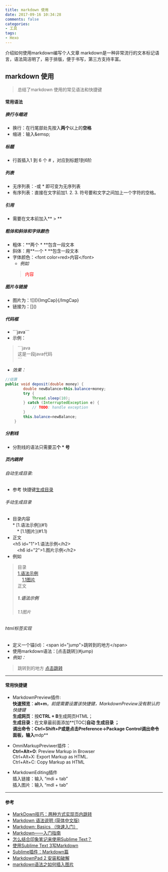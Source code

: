 ```yaml
---
title: markdown 使用
date: 2017-09-16 10:34:28
comments: false
categories:
- 工具
tags:
- Hexo
---
```

介绍如何使用markdown编写个人文章
markdown是一种非常流行的文本标记语言，语法简洁明了，易于排版，便于书写，第三方支持丰富。
<!--more-->


## markdown 使用
>   总结了markdown 使用的常见语法和快捷键  

#### 常用语法

##### 换行与缩进  
* 换行：在行尾部处先按入**两个**以上的**空格**  
* 缩进：输入&amp;emsp;

##### 标题  
* 行首插入1 到 6 个 # ，对应到标题1到6阶

##### 列表 
-  无序列表：-或 * 即可变为无序列表
-  有序列表：直接在文字前加1. 2. 3. 符号要和文字之间加上一个字符的空格。

##### 引用
* 需要在文本前加入** \> **

##### 粗体和斜体和字体颜色
* 粗体：**两个 \* **包含一段文本
* 斜体：用**一个 \* **包含一段文本
* 字体颜色：&lt;font color=red\>内容&lt;/font\>
    * *例如*   
    ><font color=red>内容</font>

##### 图片与链接
* 图片为：!\[\]\(\){ImgCap}{/ImgCap}
* 链接为：\[\]\(\)

##### 代码框
* \`\`\`java\`\`\`
* 示例：    
>\`\`\`java  
这是一段java代码  
\`\`\`
* *效果：*  
```java
//结算
public void deposit(double money) {  
        double newBalance=this.balance+money;  
        try {  
            Thread.sleep(10);  
        } catch (InterruptedException e) {  
            // TODO: handle exception  
        }  
        this.balance=newBalance;  
    }  
```

##### 分割线
* 分割线的语法只需要**三个 \* 号**

##### 页内跳转
###### 自动生成目录:
* 参考 快捷键[生成目录](#content)

###### 手动生成目录
* 目录内容    
        \* \[1.语法示例\](#1)  
        &emsp;\* \[1.1图片\](#1.1)    
* 正文  
       &lt;h5 id="1">1.语法示例&lt;/h2>  
        &emsp;&lt;h6 id="2">1.图片示例&lt;/h2>  
* 例如  
> 目录         
        [1.语法示例](#1)  
        &emsp;[1.1图片](#1.1)  
   正文     
        <h5 id="1">1.语法示例</h2> <h6 id="1.1">1.1图片</h2>

###### html标签实现  
- 定义一个锚(id)：&lt;span id="jump"\>跳转到的地方&lt;/span\>
- 使用markdown语法：\[点击跳转\]\(\#jump\)
- *例如：*
> <span id="jump">跳转到的地方</span>
    [点击跳转](#jump)
***

#### 常用快捷键
*   MarkdownPreview插件:    
**快速预览**：**alt+m**，*前提需要设置该快捷键，MarkdownPreview没有默认的快捷键*  
**生成网页**：按**CTRL + B**生成网页HTML；        
**生成目录**：在文章最前面添加**\[TOC\]**自动 <span id="content">生成目录</span>  ；  
**调出命令**：**Ctrl+Shift+P**或是点击Preference->Package Control调出命令面板，输入**mdp**
*   OmniMarkupPreviwer插件：       
**Ctrl+Alt+O**: Preview Markup in Browser       
Ctrl+Alt+X: Export Markup as HTML.      
Ctrl+Alt+C: Copy Markup as HTML  

*   MarkdownEditing插件  
插入链接：输入 “mdi + tab”    
插入图片：输入 “mdl + tab”   



***
#### 参考
*   [MarkDown技巧：两种方式实现页内跳转](http://www.cnblogs.com/JohnTsai/p/4027229.html#jump)
*   [Markdown 语法说明 (简体中文版)](http://www.appinn.com/markdown/)
*   [Markdown: Basics （快速入门）](http://www.appinn.com/markdown/basic.html)
*   [Markdown——入门指南](http://www.jianshu.com/p/1e402922ee32/)
*   [怎么结合印象笔记来使用Sublime Text？](http://www.jianshu.com/p/f8ff7dace5d4)
*   [使用Sublime Text 3写Markdown](http://blog.csdn.net/qazxswed807/article/details/51235792#t3)
*   [Sublime插件：Markdown篇](http://www.jianshu.com/p/aa30cc25c91b)
*   [MarkdownPad 2 安装和破解](http://blog.csdn.net/github_35160620/article/details/52158604)
*   [markdown语法之如何插入图片](http://blog.csdn.net/geekleee/article/details/73018194#inline)

